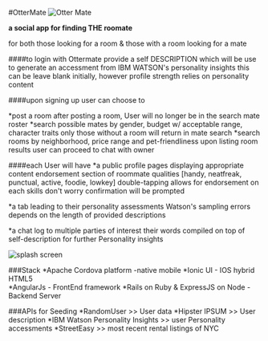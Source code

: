 #OtterMate 
![Otter Mate](http://36.media.tumblr.com/07d3550b444968dbb38e2687afd361d7/tumblr_np9srtfIpC1tsvscbo1_400.png)

**a social app for finding THE roomate**

for both those looking for a room 
& those with a room looking for a mate 

####to login with Ottermate
  provide a self DESCRIPTION which will be use to generate an accessment from IBM WATSON's personality insights 
  this can be leave blank initially, however profile strength relies on personality content 


####upon signing up user can choose to

*post a room
  after posting a room, User will no longer be in the search mate roster
*search possible mates by gender, budget w/ acceptable range, character traits 
  only those without a room will return in mate search
*search rooms by neighborhood, price range and pet-friendliness
  upon listing room results user can proceed to chat with owner 

####each User will have
  *a public profile pages displaying appropriate content 
    endorsement section of roommate qualities [handy, neatfreak, punctual, active, foodie, lowkey]
    double-tapping allows for endorsement on each skills 
      don't worry confirmation will be prompted

  *a tab leading to their personality assessments 
    Watson's sampling errors depends on the length of provided descriptions 

  *a chat log to multiple parties of interest 
    their words compiled on top of self-description for further Personality insights 


![splash screen](http://41.media.tumblr.com/88d3d66ff10bb120d2b24324106566f8/tumblr_np9sulDM5C1tsvscbo1_1280.png)





###Stack 
*Apache Cordova platform -native mobile 
*Ionic UI - IOS hybrid HTML5  
*AngularJs - FrontEnd framework 
*Rails on Ruby & ExpressJS on Node - Backend Server 

 
###APIs for Seeding
*RandomUser >> User data
*Hipster IPSUM >> User description
*IBM Watson Personality Insights >> user Personality accessments
*StreetEasy >> most recent rental listings of NYC
